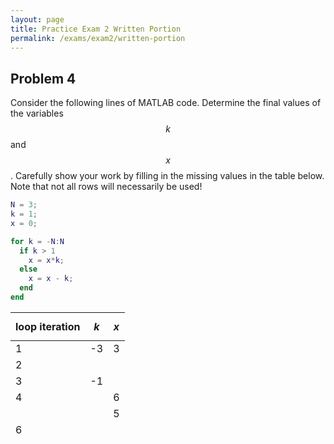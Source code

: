 ```yaml
---
layout: page
title: Practice Exam 2 Written Portion
permalink: /exams/exam2/written-portion
---
```


## Problem 4
Consider the following lines of MATLAB code.  Determine the final values of the variables $$k$$ and $$x$$.  Carefully show your work by filling in the missing values in the table below.  Note that not all rows will necessarily be used!

```Matlab
N = 3;
k = 1;
x = 0;

for k = -N:N
  if k > 1
    x = x*k;
  else
    x = x - k;
  end
end
```

| loop iteration | $$k$$ | $$x$$ |
| -------------- | ----- | ----- |
|        1       |  -3   |   3   |
|        2       |       |       |
|        3       |  -1   |       |
|        4       |       |   6   |
|                |       |   5   |
|        6       |       |       |
|                |       |       |
|                |       |       |
|                |       |       |


* $$\textbf{Final $k$ value:}$$
* $$\textbf{Final $x$ value:}$$

## Problem 5

Solve the following problems by hand and carefully show your work.

* (a) Let $$z=2-3i$$ and $$w=-5+2i$$.  Rewrite the complex number $$\frac{w}{z}$$ in $$a+ib$$ form.
* (b) Let $$z = 3 + 3i$$.  Rewrite $$z$$ in the form $$z = re^{i\theta}$$ for some real numbers $$r>0$$ and $$0\leq \theta < 2\pi$$.
* (c) Calculate the value of $$(3+3i)^{20}$$ in $$a + ib$$ form.

## Problem 6

* (a) Write down the value of a $$2\times 2$$ matrix $$A$$ corresponding to the transformation of the $$x,y$$ plane which reflects everything across the line $$y=x$$.
* (b) Describe the transformation which corresponds to the matrix

$$\left(\begin{array}{cc}
 0 & -1\\
 1 &  0
\end{array}\right)$$

* (c) Consider the matrices

$$A = \left[\begin{array}{ccc} -2 & -2 & 4\\ 1 & 1 & 0\end{array}\right]
\quad
B = \left[\begin{array}{ccc} 4 & -2 & 3\\ 0 & 5 & 2\\ 3 & 2 & -1\end{array}\right]$$

Compute $$AB$$ and $$BA$$.  If one of the products is undefined, explain why.

## Problem 7

Consider the following situation

The cost of a ticket to the Aquarium is $$7$$ dollars for a child $$12$$ dollars for a senior and $$20$$ dollars for an adult.
On a particular day, the aquarium sells twice the number of children's tickets as the number of adult and senior tickets combined.
The total number of tickets sold that day is $$300$$ and the total revenue generated from the sale of tickets is $$4300$$ dollars.


* (a) Set up a linear system of equations for the following story problem
* (b) Write down an augmented matrix describing the linear system of equations in (a)
* (c) Solve the linear system in (a) by row reducing the augmented matrix in (b)

## Problem 8

For each of the following statements, write TRUE if the statement is always true or FALSE if the statement can be false.
There is no need to justify your answers.

* (a) If a linear system of equations has more than one solution, then it must have infinitely many solutions.
* (b) If $$A$$, $$B$$, and $$C$$ are nonzero $$2\times 2$$ matrices and $$AB = AC$$ then $$B=C$$.
* (c) The linear system of equations corresponding to the following augmented matrix for three equations and three variables is inconsistent:

$$\left[\begin{array}{ccc|c}
2 & 3 & 7 & 1\\
4 & 2 & 3 & 9\\
0 & 0 & 0 & 2\\
\end{array}\right]$$

* (d) If $$A$$ and $$B$$ are two $$2\times 2$$ matrices then $$AB = BA$$

* (e) $$3+2i$$, $$8i$$ and $$\sqrt{2}$$ are all examples of complex numbers

## Problem 9

Consider the following linear system of equations

$$\left\lbrace\begin{array}{cc}
x + 2y + 3z &= -3\\
2x + 4z     &=-6\\
4x +4y +  10z     &=-12
\end{array}\right.$$

* (a) Rewrite this linear system as an augmented matrix
* (b) Put the augmented matrix in row reduced echelon form
* (c) Determine which variables are free and which variables are dependent.  How many solutions does this system have?


